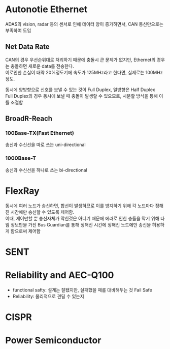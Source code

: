 # Autonotie Ethernet

ADAS의 vision, radar 등의 센서로 인해 데이터 양이 증가하면서, CAN 통신만으로는 부족하여 도입

## Net Data Rate

CAN의 경우 우선순위대로 처리하기 때문에 충돌시 큰 문제가 없지만, Ethernet의 경우는 충돌하면 새로운 data를 전송한다.  
이로인한 손실이 대략 20%정도기에 속도가 125MHz라고 한다면, 실제로는 100MHz정도.

동시에 양방향으로 신호를 보낼 수 있는 것이 Full Duplex, 일방향은 Half Duplex  
Full Duplex의 경우 동시에 보낼 때 충돌이 발생할 수 있으므로, 시분할 방식을 통해 이를 조절함

## BroadR-Reach

### 100Base-TX(Fast Ethernet)

송신과 수신선을 따로 쓰는 uni-directional

### 1000Base-T

송신과 수신선을 하나로 쓰는 bi-directional

# FlexRay

동시에 여러 노드가 송신하면, 합선이 발생하므로 이를 방지하기 위해 각 노드마다 정해진 시간에만 송신할 수 있도록 제어함.  
이때, 제어만할 뿐 송신자체가 막힌것은 아니기 때문에 에러로 인한 충돌을 막기 위해 타임 정보만을 가진 Bus Guardian를 통해 정해진 시간에 정해진 노드에만 송신을 허용하게 함으로써 제어함


# SENT


# Reliability and AEC-Q100
- functional safty: 설계는 잘됐지만, 실패했을 때를 대비해두는 것 Fail Safe
- Reliability: 물리적으로 견딜 수 있는지

# CISPR


# Power Semiconductor
